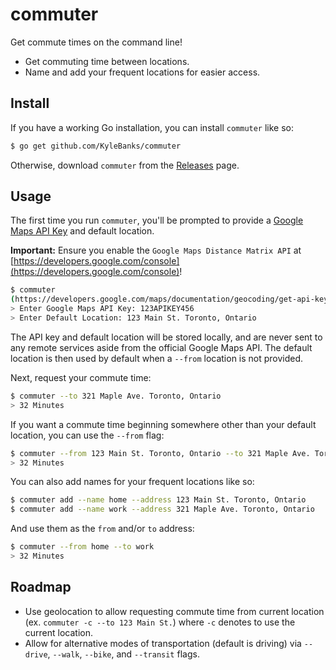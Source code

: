 # commuter

Get commute times on the command line!

- Get commuting time between locations.
- Name and add your frequent locations for easier access.

## Install

If you have a working Go installation, you can install `commuter` like so:

```sh
$ go get github.com/KyleBanks/commuter
```

Otherwise, download `commuter` from the [Releases](https://github.com/KyleBanks/commuter/releases) page.

## Usage

The first time you run `commuter`, you'll be prompted to provide a [Google Maps API Key](https://developers.google.com/console) and default location. 

**Important:** Ensure you enable the `Google Maps Distance Matrix API` at [https://developers.google.com/console](https://developers.google.com/console)!

```sh
$ commuter
(https://developers.google.com/maps/documentation/geocoding/get-api-key)
> Enter Google Maps API Key: 123APIKEY456
> Enter Default Location: 123 Main St. Toronto, Ontario
```

The API key and default location will be stored locally, and are never sent to any remote services aside from the official Google Maps API. The default location is then used by default when a `--from` location is not provided.

Next, request your commute time:

```sh
$ commuter --to 321 Maple Ave. Toronto, Ontario
> 32 Minutes
```

If you want a commute time beginning somewhere other than your default location, you can use the `--from` flag:

```sh
$ commuter --from 123 Main St. Toronto, Ontario --to 321 Maple Ave. Toronto, Ontario
> 32 Minutes
```

You can also add names for your frequent locations like so:

```sh
$ commuter add --name home --address 123 Main St. Toronto, Ontario
$ commuter add --name work --address 321 Maple Ave. Toronto, Ontario
```

And use them as the `from` and/or `to` address:

```sh
$ commuter --from home --to work
> 32 Minutes
```

## Roadmap

- Use geolocation to allow requesting commute time from current location (ex. `commuter -c --to 123 Main St.`) where `-c` denotes to use the current location.
- Allow for alternative modes of transportation (default is driving) via `--drive`, `--walk`, `--bike`, and `--transit` flags.

